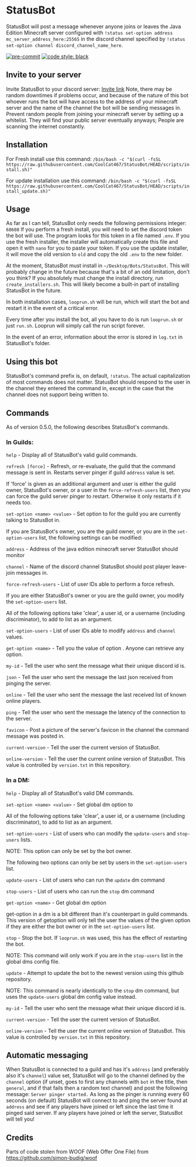 # StatusBot
StatusBot will post a message whenever anyone joins or leaves the Java Edition Minecraft server configured with `!status set-option address mc_server_address_here:25565` in the discord channel specified by `!status set-option channel discord_channel_name_here`.

<!-- BADGIE TIME -->

[![pre-commit](https://img.shields.io/badge/pre--commit-enabled-brightgreen?logo=pre-commit)](https://github.com/pre-commit/pre-commit)
[![code style: black](https://img.shields.io/badge/code_style-black-000000.svg)](https://github.com/psf/black)

<!-- END BADGIE TIME -->

## Invite to your server
Invite StatusBot to your discord server:
[Invite link](https://discord.com/api/oauth2/authorize?client_id=859890649535873044&permissions=274877910016&scope=bot)
Note, there may be random downtimes if problems occur, and because of the nature of
this bot whoever runs the bot will have access to the address of your minecraft server and
the name of the channel the bot will be sending messages in.
Prevent random people from joining your minecraft server by setting up a whitelist.
They will find your public server eventually anyways; People are scanning the internet
constantly.


## Installation
For Fresh install use this command:
`/bin/bash -c "$(curl -fsSL https://raw.githubusercontent.com/CoolCat467/StatusBot/HEAD/scripts/install.sh)"`

For update installation use this command:
`/bin/bash -c "$(curl -fsSL https://raw.githubusercontent.com/CoolCat467/StatusBot/HEAD/scripts/install_update.sh)"`


## Usage
As far as I can tell, StatusBot only needs the following permissions integer: `68608`
If you perform a fresh install, you will need to set the discord token the bot will use.
The program looks for this token in a file named `.env`. If you use the fresh installer,
the installer will automatically create this file and open it with `nano` for you to paste
your token. If you use the update installer, it will move the old version to `old` and copy
the old `.env` to the new folder.

At the moment, StatusBot must install in `~/Desktop/Bots/StatusBot`. This will
probably change in the future because that's a bit of an odd limitation, don't
you think? If you absolutely must change the install directory, run `create_installers.sh`.
This will likely become a built-in part of installing StatusBot in the future.

In both installation cases, `looprun.sh` will be run, which will start the bot and restart
it in the event of a critical error.

Every time after you install the bot, all you have to do is run `looprun.sh` or just
`run.sh`. Looprun will simply call the run script forever.

In the event of an error, information about the error is stored in `log.txt` in StatusBot's
folder.

## Using this bot
StatusBot's command prefix is, on default, `!status`. The actual capitalization of
most commands does not matter. StatusBot should respond to the user in the channel
they entered the command in, except in the case that the channel does not support
being written to.

## Commands
As of version 0.5.0, the following describes StatusBot's commands.

### In Guilds:
`help` - Display all of StatusBot's valid guild commands.

`refresh [force]` - Refresh, or re-evaluate, the guild that the command message is sent in.
 Restarts server pinger if guild `address` value is set.

 If 'force' is given as an additional argument and user is either
 the guild owner, StatusBot's owner, or a user in the `force-refresh-users` list,
 then you can force the guild server pinger to restart. Otherwise it only restarts if
 it needs too.

`set-option <name> <value>` - Set option <name> to <value> for the guild you are currently
  talking to StatusBot in.

  If you are StatusBot's owner, you are the guild owner, or you are in the
  `set-option-users` list, the following settings can be modified:

   `address` - Address of the java edition minecraft server StatusBot should monitor

   `channel` - Name of the discord channel StatusBot should post player leave-join messages in.

   `force-refresh-users` - List of user IDs able to perform a force refresh.

  If you are either StatusBot's owner or you are the guild owner, you modify the
  `set-option-users` list.

  All of the following options take 'clear', a user id, or a username (including discriminator),
  to add to list as an argument.

   `set-option-users` - List of user IDs able to modify `address` and `channel` values.

`get-option <name>` - Tell you the value of option <name>. Anyone can retrieve any option.

`my-id` - Tell the user who sent the message what their unique discord id is.

`json` - Tell the user who sent the message the last json received from pinging the server.

`online` - Tell the user who sent the message the last received list of known online players.

`ping` - Tell the user who sent the message the latency of the connection to the server.

`favicon` - Post a picture of the server's favicon in the channel the command message was posted in.

`current-version` - Tell the user the current version of StatusBot.

`online-version` - Tell the user the current online version of StatusBot.
This value is controlled by `version.txt` in this repository.


### In a DM:
`help` - Display all of StatusBot's valid DM commands.

`set-option <name> <value>` - Set global dm option <name> to <value>

 All of the following options take 'clear', a user id, or a username (including discriminator),
 to add to list as an argument.

   `set-option-users` - List of users who can modify the `update-users` and `stop-users` lists.

  NOTE: This option can only be set by the bot owner.

   The following two options can only be set by users in the `set-option-users` list.

   `update-users` - List of users who can run the `update` dm command

   `stop-users` - List of users who can run the `stop` dm command

`get-option <name>` - Get global dm option <name>

 get-option in a dm is a bit different than it's counterpart in guild commands.
 This version of getoption will only tell the user the values of the given option
 if they are either the bot owner or in the `set-option-users` list.

`stop` - Stop the bot. If `looprun.sh` was used, this has the effect of restarting the bot.

  NOTE: This command will only work if you are in the `stop-users` list in the
  global dms config file.

`update` - Attempt to update the bot to the newest version using this github repository.

  NOTE: This command is nearly identically to the `stop` dm command, but uses the
  `update-users` global dm config value instead.

`my-id` - Tell the user who sent the message what their unique discord id is.

`current-version` - Tell the user the current version of StatusBot.

`online-version` - Tell the user the current online version of StatusBot.
This value is controlled by `version.txt` in this repository.


## Automatic messaging
When StatusBot is connected to a guild and has it's `address` (and preferably also it's `channel`)
value set, StatusBot will go to the channel defined by the `channel` option (if unset, goes to first
any channels with `bot` in the title, then `general`, and if that fails then a random text channel)
and post the following message: `Server pinger started.` As long as the pinger is running every 60
seconds (on default) StatusBot will connect to and ping the server found at `address` and see if
any players have joined or left since the last time it pinged said server. If any players have
joined or left the server, StatusBot will tell you!


## Credits
Parts of code stolen from WOOF (Web Offer One File) from https://github.com/simon-budig/woof
